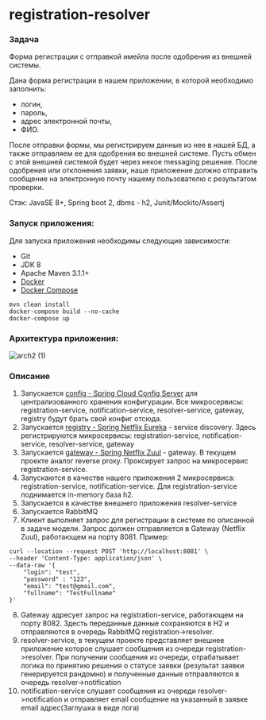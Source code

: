 # registration-resolver

### Задача

Форма регистрации с отправкой имейла после одобрения из внешней системы.


Дана форма регистрации в нашем приложении, в которой необходимо заполнить:
- логин,
- пароль,
- адрес электронной почты,
- ФИО.


После отправки формы, мы регистрируем данные из нее в нашей БД, а также отправляем ее для одобрения во внешней системе. Пусть обмен с этой внешней системой будет через некое messaging решение. После одобрения или отклонения заявки, наше приложение должно отправить сообщение на электронную почту нашему пользователю с результатом проверки.


Стэк: JavaSE 8+, Spring boot 2, dbms - h2, Junit/Mockito/Assertj

### Запуск приложения: 
Для запуска приложения необходимы следующие зависимости:

- Git
- JDK 8
- Apache Maven 3.1.1+
- [Docker](https://docs.docker.com/engine/install/)
- [Docker Compose](https://docs.docker.com/compose/install/)

```shell
mvn clean install
docker-compose build --no-cache
docker-compose up
```

### Архитектура приложения:
![arch2 (1)](https://user-images.githubusercontent.com/11816371/117039475-7d1c7b80-ad11-11eb-9b4c-5e2e4bcaec44.png)

### Описание
1. Запускается [config - Spring Cloud Config Server](https://cloud.spring.io/spring-cloud-config/reference/html/) для централизованного хранения конфигурации. Все микросервисы: registration-service, notification-service, resolver-service, gateway, registry будут брать свой конфиг отсюда.
2. Запускается [registry - Spring Netflix Eureka](https://spring.io/projects/spring-cloud-netflix) - service discovery. Здесь регистрируются микросервисы: 
registration-service, notification-service, resolver-service, gateway
3. Запускается [gateway - Spring Netflix Zuul](https://spring.io/projects/spring-cloud-netflix) - gateway. В текущем проекте аналог reverse proxy. Проксирует запрос на микросервис registration-service.
4. Запускаются в качестве нашего приложения 2 микросервиса: registration-service, notification-service. Для registration-service поднимается in-memory база h2.
5. Запускается в качестве внешнего  приложения resolver-service
6. Запускается RabbitMQ
7. Клиент выполняет запрос для регистрации в системе по описанной в задаче модели. Запрос должен отправляется в Gateway (Netflix Zuul), работающем на порту 8081. 
Пример:
```
curl --location --request POST 'http://localhost:8081' \
--header 'Content-Type: application/json' \
--data-raw '{
    "login": "test",
    "password" : "123",
    "email": "test@gmail.com",
    "fullname": "TestFullname"
}'
```
8. Gateway адресует запрос на registration-service, работающем на порту 8082. Здесть переданные данные сохраняются в H2 и отправляются в очередь RabbitMQ registration->resolver.
9. resolver-service, в текущем проекте представляет внешнее приложение которое слушает сообщения из очереди registration->resolver. При получении сообщения из очереди, отрабатывает логика по принятию решения о статусе заявки (результат заявки генерируется рандомно) и полученные данные отправляются в очередь resolver->notification
10. notification-service cлушает сообщения из очереди resolver->notification и отправляет email сообщение на указанный в заявке email адрес(Заглушка в виде лога)

